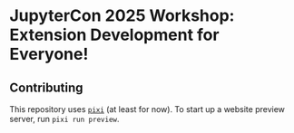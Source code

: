 # JupyterCon 2025 Workshop: Extension Development for Everyone!


## Contributing

This repository uses [`pixi`](https://pixi.sh) (at least for now).
To start up a website preview server, run `pixi run preview`.
